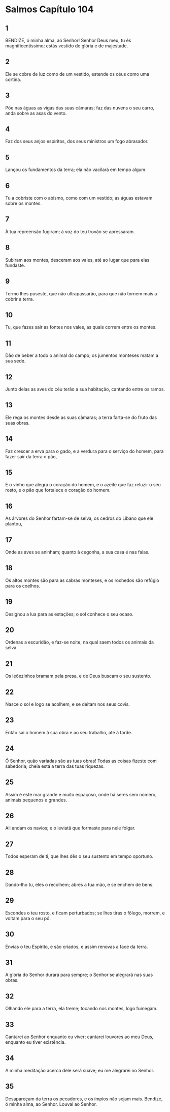 # Salmos Capítulo 104

## 1
BENDIZE, ó minha alma, ao Senhor! Senhor Deus meu, tu és magnificentíssimo; estás vestido de glória e de majestade.

## 2
Ele se cobre de luz como de um vestido, estende os céus como uma cortina.

## 3
Põe nas águas as vigas das suas câmaras; faz das nuvens o seu carro, anda sobre as asas do vento.

## 4
Faz dos seus anjos espíritos, dos seus ministros um fogo abrasador.

## 5
Lançou os fundamentos da terra; ela não vacilará em tempo algum.

## 6
Tu a cobriste com o abismo, como com um vestido; as águas estavam sobre os montes.

## 7
À tua repreensão fugiram; à voz do teu trovão se apressaram.

## 8
Subiram aos montes, desceram aos vales, até ao lugar que para elas fundaste.

## 9
Termo lhes puseste, que não ultrapassarão, para que não tornem mais a cobrir a terra.

## 10
Tu, que fazes sair as fontes nos vales, as quais correm entre os montes.

## 11
Dão de beber a todo o animal do campo; os jumentos monteses matam a sua sede.

## 12
Junto delas as aves do céu terão a sua habitação, cantando entre os ramos.

## 13
Ele rega os montes desde as suas câmaras; a terra farta-se do fruto das suas obras.

## 14
Faz crescer a erva para o gado, e a verdura para o serviço do homem, para fazer sair da terra o pão,

## 15
E o vinho que alegra o coração do homem, e o azeite que faz reluzir o seu rosto, e o pão que fortalece o coração do homem.

## 16
As árvores do Senhor fartam-se de seiva, os cedros do Líbano que ele plantou,

## 17
Onde as aves se aninham; quanto à cegonha, a sua casa é nas faias.

## 18
Os altos montes são para as cabras monteses, e os rochedos são refúgio para os coelhos.

## 19
Designou a lua para as estações; o sol conhece o seu ocaso.

## 20
Ordenas a escuridão, e faz-se noite, na qual saem todos os animais da selva.

## 21
Os leõezinhos bramam pela presa, e de Deus buscam o seu sustento.

## 22
Nasce o sol e logo se acolhem, e se deitam nos seus covis.

## 23
Então sai o homem à sua obra e ao seu trabalho, até à tarde.

## 24
Ó Senhor, quão variadas são as tuas obras! Todas as coisas fizeste com sabedoria; cheia está a terra das tuas riquezas.

## 25
Assim é este mar grande e muito espaçoso, onde há seres sem número, animais pequenos e grandes.

## 26
Ali andam os navios; e o leviatã que formaste para nele folgar.

## 27
Todos esperam de ti, que lhes dês o seu sustento em tempo oportuno.

## 28
Dando-lho tu, eles o recolhem; abres a tua mão, e se enchem de bens.

## 29
Escondes o teu rosto, e ficam perturbados; se lhes tiras o fôlego, morrem, e voltam para o seu pó.

## 30
Envias o teu Espírito, e são criados, e assim renovas a face da terra.

## 31
A glória do Senhor durará para sempre; o Senhor se alegrará nas suas obras.

## 32
Olhando ele para a terra, ela treme; tocando nos montes, logo fumegam.

## 33
Cantarei ao Senhor enquanto eu viver; cantarei louvores ao meu Deus, enquanto eu tiver existência.

## 34
A minha meditação acerca dele será suave; eu me alegrarei no Senhor.

## 35
Desapareçam da terra os pecadores, e os ímpios não sejam mais. Bendize, ó minha alma, ao Senhor. Louvai ao Senhor.

